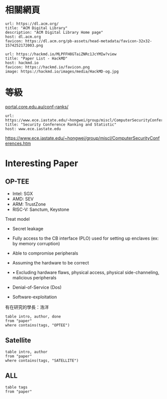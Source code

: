 
# 相關網頁

```cardlink
url: https://dl.acm.org/
title: "ACM Digital Library"
description: "ACM Digital Library Home page"
host: dl.acm.org
favicon: https://dl.acm.org/pb-assets/head-metadata/favicon-32x32-1574252172003.png
```

```cardlink
url: https://hackmd.io/MLPFFH8GTaiZNRc1JcYMIw?view
title: "Paper List - HackMD"
host: hackmd.io
favicon: https://hackmd.io/favicon.png
image: https://hackmd.io/images/media/HackMD-og.jpg
```

# 等級

[portal.core.edu.au/conf-ranks/](http://portal.core.edu.au/conf-ranks/)

```cardlink
url: https://www.ece.iastate.edu/~hongwei/group/miscl/ComputerSecurityConferences.htm
title: "Security Conference Ranking and Statistic"
host: www.ece.iastate.edu
```
https://www.ece.iastate.edu/~hongwei/group/miscl/ComputerSecurityConferences.htm

# Interesting Paper



## OP-TEE

- Intel: SGX
- ﻿﻿AMD: SEV
- ﻿﻿ARM: TrustZone
- ﻿﻿RISC-V: Sanctum, Keystone

Treat model

- ﻿﻿Secret leakage
- ﻿﻿Fully access to the CB interface (PLO) used for setting up enclaves (ex: by memory corruption)
- ﻿﻿Able to compromise peripherals

- ﻿﻿Assuming the hardware to be correct
- ﻿﻿• Excluding hardware flaws, physical access, physical side-channeling, malicious peripherals
- ﻿﻿Denial-of-Service (Dos)
- ﻿﻿Software-exploitation

有在研究的學長：浩洋

```dataview
table intro, author, done
from "paper"
where contains(tags, "OPTEE")
```

## Satellite
```dataview
table intro, author
from "paper"
where contains(tags, "SATELLITE")
```


## ALL
```dataview
table tags
from "paper"
```
